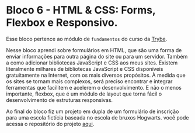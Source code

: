# Bloco 6 - HTML & CSS: Forms, Flexbox e Responsivo.

Esse bloco pertence ao módulo de `fundamentos` do curso da [Trybe](https://www.betrybe.com/).

  Nesse bloco aprendi sobre formulários em HTML, que são uma forma de enviar informações para outra 
  página do site ou para um servidor.
  Também a como adicionar bibliotecas JavaScript e CSS aos meus sites. Existem literalmente milhares de
  bibliotecas JavaScript e CSS disponíveis gratuitamente na Internet, com os mais diversos propósitos. À
  medida que os sites se tornam mais complexos, será preciso encontrar e integrar ferramentas que
  facilitem e acelerem o desenvolvimento.
  E não o menos importante, flexbox, que é um módulo de layout que torna fácil o desenvolvimento de 
  estruturas responsivas.

  Ao final do bloco fiz um projeto em dupla de um formulário de inscrição para uma escola fictícia baseada
  no escola de bruxos Hogwarts. você pode acessa o repositório do projeto [aqui](https://github.com/Talisson-Sozinho/project-trybewarts).

